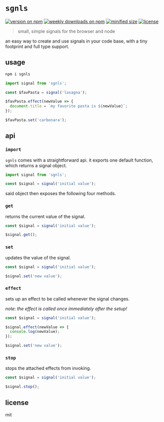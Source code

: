 # `sgnls`

[![version on npm](https://img.shields.io/npm/v/sgnls)](https://www.npmjs.com/package/sgnls)
[![weekly downloads on npm](https://img.shields.io/npm/dw/sgnls)](https://www.npmjs.com/package/sgnls)
[![minified size](https://img.shields.io/bundlephobia/min/sgnls)](https://bundlephobia.com/package/sgnls)
[![license](https://img.shields.io/github/license/robinloeffel/sgnls)](https://github.com/robinloeffel/sgnls)

> small, simple signals for the browser and node

an easy way to create and use signals in your code base, with a tiny footprint and full type support.

## usage

```sh
npm i sgnls
```

```ts
import signal from 'sgnls';

const $favPasta = signal('lasagna');

$favPasta.effect(newValue => {
  document.title = `my favorite pasta is ${newValue}`;
});

$favPasta.set('carbonara');
```

## api

### `import`

`sgnls` comes with a straightforward api. it exports one default function, which returns a signal object.

```ts
import signal from 'sgnls';

const $signal = signal('initial value');
```

said object then exposes the following four methods.

### `get`

returns the current value of the signal.

```ts
const $signal = signal('initial value');

$signal.get();
```

### `set`

updates the value of the signal.

```ts
const $signal = signal('initial value');

$signal.set('new value');
```

### `effect`

sets up an effect to be called whenever the signal changes.

_note: the effect is called once immediately after the setup!_

```ts
const $signal = signal('initial value');

$signal.effect(newValue => {
  console.log(newValue);
});

$signal.set('new value');
```

### `stop`

stops the attached effects from invoking.

```ts
const $signal = signal('initial value');

$signal.stop();
```

## license

mit
